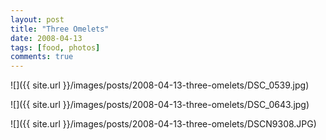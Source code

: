```yaml
---
layout: post
title: "Three Omelets"
date: 2008-04-13
tags: [food, photos]
comments: true
---
```

![]({{ site.url }}/images/posts/2008-04-13-three-omelets/DSC_0539.jpg)

![]({{ site.url }}/images/posts/2008-04-13-three-omelets/DSC_0643.jpg)

![]({{ site.url }}/images/posts/2008-04-13-three-omelets/DSCN9308.JPG)

